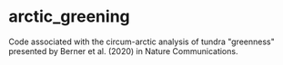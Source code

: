 # arctic_greening
Code associated with the circum-arctic analysis of tundra "greenness" presented by Berner et al. (2020) in Nature Communications. 
